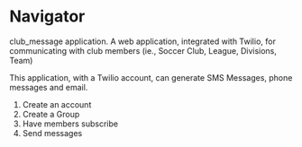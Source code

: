 Navigator
========

club_message application.  A web application, integrated with Twilio, for communicating with club members (ie., Soccer Club, League, Divisions, Team)

This application, with a Twilio account, can generate SMS Messages, phone messages and email.

1.  Create an account
2.  Create a Group
3.  Have members subscribe
4.  Send messages
